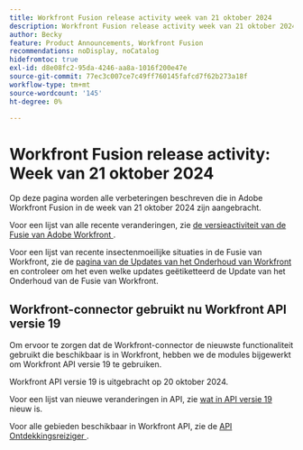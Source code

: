 ```yaml
---
title: Workfront Fusion release activity week van 21 oktober 2024
description: Workfront Fusion release activity week van 21 oktober 2024
author: Becky
feature: Product Announcements, Workfront Fusion
recommendations: noDisplay, noCatalog
hidefromtoc: true
exl-id: d8e08fc2-95da-4246-aa8a-1016f200e47e
source-git-commit: 77ec3c007ce7c49ff760145fafcd7f62b273a18f
workflow-type: tm+mt
source-wordcount: '145'
ht-degree: 0%

---
```


# Workfront Fusion release activity: Week van 21 oktober 2024

Op deze pagina worden alle verbeteringen beschreven die in Adobe Workfront Fusion in de week van 21 oktober 2024 zijn aangebracht.

Voor een lijst van alle recente veranderingen, zie [ de versieactiviteit van de Fusie van Adobe Workfront ](/help/workfront-fusion/fusion-product-releases/fusion-release-activity.md).

Voor een lijst van recente insectenmoeilijke situaties in de Fusie van Workfront, zie de [ pagina van de Updates van het Onderhoud van Workfront ](https://experienceleague.adobe.com/docs/workfront-known-issues/releases/current-updates.html?lang=nl-NL) en controleer om het even welke updates geëtiketteerd de Update van het Onderhoud van de Fusie van Workfront.

## Workfront-connector gebruikt nu Workfront API versie 19

Om ervoor te zorgen dat de Workfront-connector de nieuwste functionaliteit gebruikt die beschikbaar is in Workfront, hebben we de modules bijgewerkt om Workfront API versie 19 te gebruiken.

Workfront API versie 19 is uitgebracht op 20 oktober 2024.

Voor een lijst van nieuwe veranderingen in API, zie [ wat in API versie 19 ](https://experienceleague.adobe.com/nl/docs/workfront/using/adobe-workfront-api/api-notes/new-api-version-19) nieuw is.

Voor alle gebieden beschikbaar in Workfront API, zie de [ API Ontdekkingsreiziger ](https://developer.adobe.com/workfront/api-explorer).
